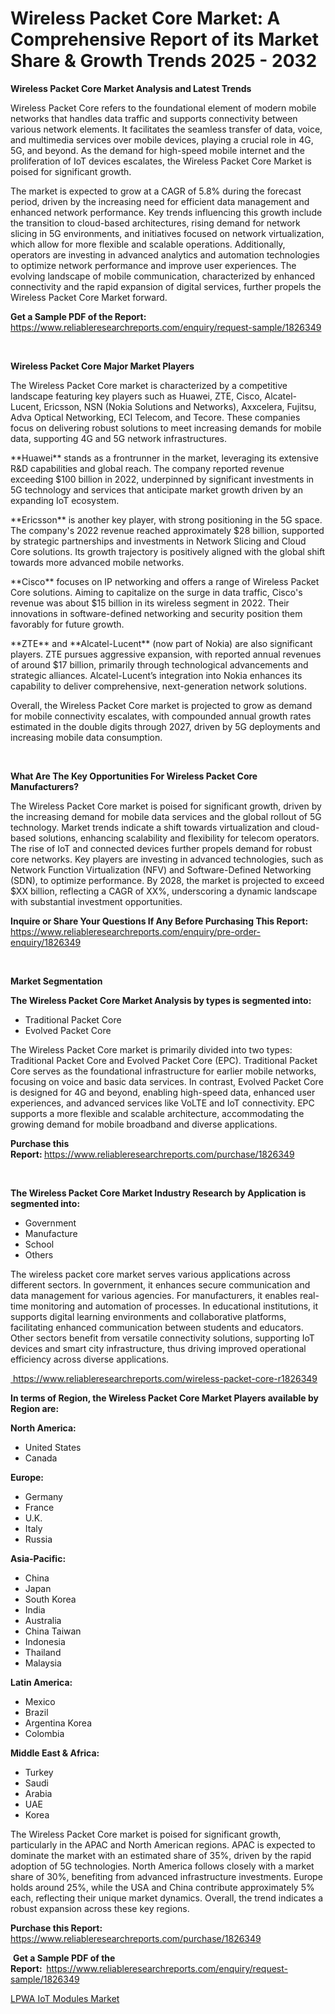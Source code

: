 <p><h1>Wireless Packet Core Market: A Comprehensive Report of its Market Share & Growth Trends 2025 - 2032</h1></p><p><strong>Wireless Packet Core Market Analysis and Latest Trends</strong></p>
<p><p>Wireless Packet Core refers to the foundational element of modern mobile networks that handles data traffic and supports connectivity between various network elements. It facilitates the seamless transfer of data, voice, and multimedia services over mobile devices, playing a crucial role in 4G, 5G, and beyond. As the demand for high-speed mobile internet and the proliferation of IoT devices escalates, the Wireless Packet Core Market is poised for significant growth. </p><p>The market is expected to grow at a CAGR of 5.8% during the forecast period, driven by the increasing need for efficient data management and enhanced network performance. Key trends influencing this growth include the transition to cloud-based architectures, rising demand for network slicing in 5G environments, and initiatives focused on network virtualization, which allow for more flexible and scalable operations. Additionally, operators are investing in advanced analytics and automation technologies to optimize network performance and improve user experiences. The evolving landscape of mobile communication, characterized by enhanced connectivity and the rapid expansion of digital services, further propels the Wireless Packet Core Market forward.</p></p>
<p><strong>Get a Sample PDF of the Report:&nbsp;</strong> <a href="https://www.reliableresearchreports.com/enquiry/request-sample/1826349?utm_campaign=2248&utm_medium=2&utm_source=Github&utm_content=ia&utm_term=15022025&utm_id=wireless-packet-core">https://www.reliableresearchreports.com/enquiry/request-sample/1826349</a></p>
<p>&nbsp;</p>
<p><strong>Wireless Packet Core Major Market Players</strong></p>
<p><p>The Wireless Packet Core market is characterized by a competitive landscape featuring key players such as Huawei, ZTE, Cisco, Alcatel-Lucent, Ericsson, NSN (Nokia Solutions and Networks), Axxcelera, Fujitsu, Adva Optical Networking, ECI Telecom, and Tecore. These companies focus on delivering robust solutions to meet increasing demands for mobile data, supporting 4G and 5G network infrastructures.</p><p>**Huawei** stands as a frontrunner in the market, leveraging its extensive R&D capabilities and global reach. The company reported revenue exceeding $100 billion in 2022, underpinned by significant investments in 5G technology and services that anticipate market growth driven by an expanding IoT ecosystem.</p><p>**Ericsson** is another key player, with strong positioning in the 5G space. The company's 2022 revenue reached approximately $28 billion, supported by strategic partnerships and investments in Network Slicing and Cloud Core solutions. Its growth trajectory is positively aligned with the global shift towards more advanced mobile networks.</p><p>**Cisco** focuses on IP networking and offers a range of Wireless Packet Core solutions. Aiming to capitalize on the surge in data traffic, Cisco's revenue was about $15 billion in its wireless segment in 2022. Their innovations in software-defined networking and security position them favorably for future growth.</p><p>**ZTE** and **Alcatel-Lucent** (now part of Nokia) are also significant players. ZTE pursues aggressive expansion, with reported annual revenues of around $17 billion, primarily through technological advancements and strategic alliances. Alcatel-Lucent’s integration into Nokia enhances its capability to deliver comprehensive, next-generation network solutions.</p><p>Overall, the Wireless Packet Core market is projected to grow as demand for mobile connectivity escalates, with compounded annual growth rates estimated in the double digits through 2027, driven by 5G deployments and increasing mobile data consumption.</p></p>
<p>&nbsp;</p>
<p><strong>What Are The Key Opportunities For Wireless Packet Core Manufacturers?</strong></p>
<p><p>The Wireless Packet Core market is poised for significant growth, driven by the increasing demand for mobile data services and the global rollout of 5G technology. Market trends indicate a shift towards virtualization and cloud-based solutions, enhancing scalability and flexibility for telecom operators. The rise of IoT and connected devices further propels demand for robust core networks. Key players are investing in advanced technologies, such as Network Function Virtualization (NFV) and Software-Defined Networking (SDN), to optimize performance. By 2028, the market is projected to exceed $XX billion, reflecting a CAGR of XX%, underscoring a dynamic landscape with substantial investment opportunities.</p></p>
<p><strong>Inquire or Share Your Questions If Any Before Purchasing This Report:</strong> <a href="https://www.reliableresearchreports.com/enquiry/pre-order-enquiry/1826349?utm_campaign=2248&utm_medium=2&utm_source=Github&utm_content=ia&utm_term=15022025&utm_id=wireless-packet-core">https://www.reliableresearchreports.com/enquiry/pre-order-enquiry/1826349</a></p>
<p>&nbsp;</p>
<p><strong>Market Segmentation</strong></p>
<p><strong>The Wireless Packet Core Market Analysis by types is segmented into:</strong></p>
<p><ul><li>Traditional Packet Core</li><li>Evolved Packet Core</li></ul></p>
<p><p>The Wireless Packet Core market is primarily divided into two types: Traditional Packet Core and Evolved Packet Core (EPC). Traditional Packet Core serves as the foundational infrastructure for earlier mobile networks, focusing on voice and basic data services. In contrast, Evolved Packet Core is designed for 4G and beyond, enabling high-speed data, enhanced user experiences, and advanced services like VoLTE and IoT connectivity. EPC supports a more flexible and scalable architecture, accommodating the growing demand for mobile broadband and diverse applications.</p></p>
<p><strong>Purchase this Report:&nbsp;</strong><a href="https://www.reliableresearchreports.com/purchase/1826349?utm_campaign=2248&utm_medium=2&utm_source=Github&utm_content=ia&utm_term=15022025&utm_id=wireless-packet-core">https://www.reliableresearchreports.com/purchase/1826349</a></p>
<p>&nbsp;</p>
<p><strong>The Wireless Packet Core Market Industry Research by Application is segmented into:</strong></p>
<p><ul><li>Government</li><li>Manufacture</li><li>School</li><li>Others</li></ul></p>
<p><p>The wireless packet core market serves various applications across different sectors. In government, it enhances secure communication and data management for various agencies. For manufacturers, it enables real-time monitoring and automation of processes. In educational institutions, it supports digital learning environments and collaborative platforms, facilitating enhanced communication between students and educators. Other sectors benefit from versatile connectivity solutions, supporting IoT devices and smart city infrastructure, thus driving improved operational efficiency across diverse applications.</p></p>
<p><a href="https://www.reliableresearchreports.com/wireless-packet-core-r1826349?utm_campaign=2248&utm_medium=2&utm_source=Github&utm_content=ia&utm_term=15022025&utm_id=wireless-packet-core">&nbsp;https://www.reliableresearchreports.com/wireless-packet-core-r1826349</a></p>
<p><strong>In terms of Region, the Wireless Packet Core Market Players available by Region are:</strong></p>
<p>
    <p> <strong> North America: </strong>
        <ul>
            <li>United States</li>
            <li>Canada</li>
        </ul>
        </p> 
    <p> <strong> Europe: </strong>
        <ul>
            <li>Germany</li>
            <li>France</li>
            <li>U.K.</li>
            <li>Italy</li>
            <li>Russia</li>
        </ul>
        </p> 
    <p> <strong> Asia-Pacific: </strong>
        <ul>
            <li>China</li>
            <li>Japan</li>
            <li>South Korea</li>
            <li>India</li>
            <li>Australia</li>
            <li>China Taiwan</li>
            <li>Indonesia</li>
            <li>Thailand</li>
            <li>Malaysia</li>
        </ul>
        </p> 
    <p> <strong> Latin America: </strong>
        <ul>
            <li>Mexico</li>
            <li>Brazil</li>
            <li>Argentina Korea</li>
            <li>Colombia</li>
        </ul>
        </p> 
    <p> <strong> Middle East & Africa: </strong>
        <ul>
            <li>Turkey</li>
            <li>Saudi</li>
            <li>Arabia</li>
            <li>UAE</li>
            <li>Korea</li>
        </ul>
    </p>
    </p>
<p><p>The Wireless Packet Core market is poised for significant growth, particularly in the APAC and North American regions. APAC is expected to dominate the market with an estimated share of 35%, driven by the rapid adoption of 5G technologies. North America follows closely with a market share of 30%, benefiting from advanced infrastructure investments. Europe holds around 25%, while the USA and China contribute approximately 5% each, reflecting their unique market dynamics. Overall, the trend indicates a robust expansion across these key regions.</p></p>
<p><strong>Purchase this Report: </strong><a href="https://www.reliableresearchreports.com/purchase/1826349?utm_campaign=2248&utm_medium=2&utm_source=Github&utm_content=ia&utm_term=15022025&utm_id=wireless-packet-core">https://www.reliableresearchreports.com/purchase/1826349</a></p>
<p>&nbsp;<strong>Get a Sample PDF of the Report:&nbsp;&nbsp;</strong><a href="https://www.reliableresearchreports.com/enquiry/request-sample/1826349?utm_campaign=2248&utm_medium=2&utm_source=Github&utm_content=ia&utm_term=15022025&utm_id=wireless-packet-core">https://www.reliableresearchreports.com/enquiry/request-sample/1826349</a></p>
<p><strong></strong></p>
<p><p><a href="https://github.com/hammelximalschid/Market-Research-Report-List-1/blob/main/lpwa-iot-modules-market.md?utm_campaign=2248&utm_medium=2&utm_source=Github&utm_content=ia&utm_term=15022025&utm_id=wireless-packet-core">LPWA IoT Modules Market</a></p></p>